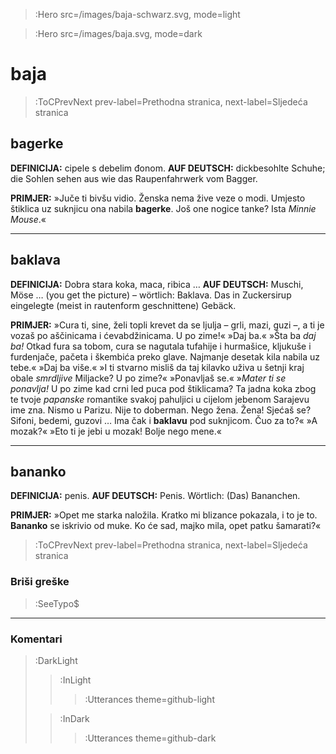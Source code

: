 > :Hero src=/images/baja-schwarz.svg,
>       mode=light

> :Hero src=/images/baja.svg,
>       mode=dark

# baja

> :ToCPrevNext prev-label=Prethodna stranica, next-label=Sljedeća stranica

## bagerke

__DEFINICIJA:__ cipele s debelim đonom. __AUF DEUTSCH:__ dickbesohlte Schuhe; die Sohlen sehen aus wie das Raupenfahrwerk vom Bagger.

__PRIMJER:__ »Juče ti bivšu vidio. Ženska nema žive veze o modi. Umjesto štiklica uz suknjicu ona nabila __bagerke__. Još one nogice tanke? Ista _Minnie Mouse_.«

****

## baklava

__DEFINICIJA:__  Dobra stara koka, maca, ribica … __AUF DEUTSCH:__ Muschi, Möse … (you get the picture) – wörtlich: Baklava. Das in Zuckersirup eingelegte (meist in rautenform geschnittene) Gebäck.

__PRIMJER:__ »Cura ti, sine, želi topli krevet da se ljulja – grli, mazi, guzi –, a ti je vozaš po aščinicama i ćevabdžinicama. U po zime!« »Daj ba.« »Šta ba _daj ba!_ Otkad fura sa tobom, cura se nagutala tufahije i hurmašice, kljukuše i furdenjače, pačeta i škembića preko glave. Najmanje desetak kila nabila uz tebe.« »Daj ba više.« »I ti stvarno misliš da taj kilavko uživa u šetnji kraj obale _smrdljive_ Miljacke? U po zime?« »Ponavljaš se.« »_Mater ti se ponavlja!_ U po zime kad crni led puca pod štiklicama? Ta jadna koka zbog te tvoje _papanske_ romantike svakoj pahuljici u cijelom jebenom Sarajevu ime zna. Nismo u Parizu. Nije to doberman. Nego žena. Žena! Sjećaš se? Sifoni, bedemi, guzovi … Ima čak i __baklavu__ pod suknjicom. Čuo za to?« »A mozak?« »Eto ti je jebi u mozak! Bolje nego mene.«

****

## bananko

__DEFINICIJA:__ penis. __AUF DEUTSCH:__ Penis. Wörtlich: (Das) Bananchen.

__PRIMJER:__ »Opet me starka naložila. Kratko mi blizance pokazala, i to je to. __Bananko__ se iskrivio od muke. Ko će sad, majko mila, opet patku šamarati?«

> :ToCPrevNext prev-label=Prethodna stranica, next-label=Sljedeća stranica

### Briši greške

> :SeeTypo$

****

### Komentari

> :DarkLight
> > :InLight
> >
> > > :Utterances theme=github-light
>
> > :InDark
> >
> > > :Utterances theme=github-dark